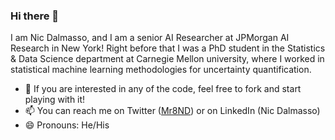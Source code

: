 ### Hi there 👋

<!--
**Mr8ND/Mr8ND** is a ✨ _special_ ✨ repository because its `README.md` (this file) appears on your GitHub profile.

Here are some ideas to get you started:

- 🔭 I’m currently working on ...
- 🌱 I’m currently learning ...
- 👯 I’m looking to collaborate on ...
- 🤔 I’m looking for help with ...
- 💬 Ask me about ...
- 📫 How to reach me: ...
- 😄 Pronouns: ...
- ⚡ Fun fact: ...
-->

I am Nic Dalmasso, and I am a senior AI Researcher at JPMorgan AI Research in New York! Right before that I was a PhD student in the Statistics & Data Science department at Carnegie Mellon university, where I worked in statistical machine learning methodologies for uncertainty quantification.

- 💬 If you are interested in any of the code, feel free to fork and start playing with it!
- 📫 You can reach me on Twitter ([Mr8ND](https://twitter.com/Mr8ND)) or on LinkedIn (Nic Dalmasso)
- 😄 Pronouns: He/His
